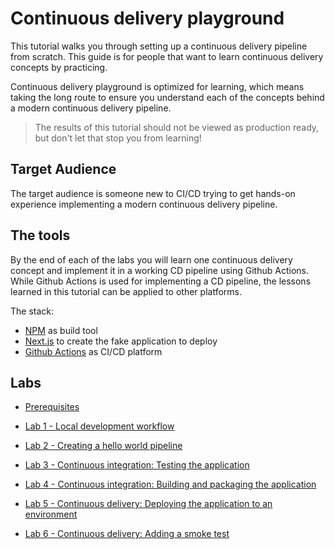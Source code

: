 # Continuous delivery playground

This tutorial walks you through setting up a continuous delivery pipeline from scratch. This guide is for people that want to learn continuous delivery concepts by practicing.

Continuous delivery playground is optimized for learning, which means taking the long route to ensure you understand each of the concepts behind a modern continuous delivery pipeline.

> The results of this tutorial should not be viewed as production ready, but don't let that stop you from learning!

## Target Audience

The target audience is someone new to CI/CD trying to get hands-on experience implementing a modern continuous delivery pipeline.

## The tools

By the end of each of the labs you will learn one continuous delivery concept and implement it in a working CD pipeline using Github Actions. While Github Actions is used for implementing a CD pipeline, the lessons learned in this tutorial can be applied to other platforms.

The stack:

- [NPM](https://www.npmjs.com/) as build tool
- [Next.js](https://nextjs.org/) to create the fake application to deploy
- [Github Actions](https://docs.github.com/en/actions/) as CI/CD platform

## Labs

- [Prerequisites](docs/00-prerequisites.md)
- [Lab 1 - Local development workflow](docs/01-local-development.md)
- [Lab 2 - Creating a hello world pipeline](docs/02-creating-hello-world-pipeline.md)

- [Lab 3 - Continuous integration: Testing the application](docs/03-adding-test-to-the-pipeline.md)
- [Lab 4 - Continuous integration: Building and packaging the application](docs/04-building-and-packaging-the-application.md)
- [Lab 5 - Continuous delivery: Deploying the application to an environment](docs/05-deploying-to-an-environment.md)
- [Lab 6 - Continuous delivery: Adding a smoke test](docs/06-adding-a-smoke-test.md)
